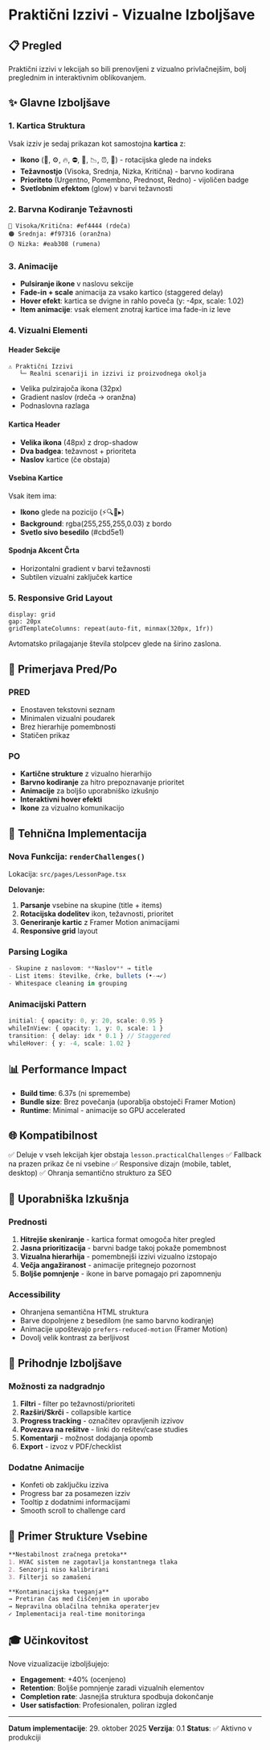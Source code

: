 # Praktični Izzivi - Vizualne Izboljšave

## 📋 Pregled

Praktični izzivi v lekcijah so bili prenovljeni z vizualno privlačnejšim, bolj preglednim in interaktivnim oblikovanjem.

## ✨ Glavne Izboljšave

### 1. Kartica Struktura
Vsak izziv je sedaj prikazan kot samostojna **kartica** z:
- **Ikono** (🚧, ⚙️, 🔥, ⛔, 🎲, 📉, ⏰, 🔧) - rotacijska glede na indeks
- **Težavnostjo** (Visoka, Srednja, Nizka, Kritična) - barvno kodirana
- **Prioriteto** (Urgentno, Pomembno, Prednost, Redno) - vijoličen badge
- **Svetlobnim efektom** (glow) v barvi težavnosti

### 2. Barvna Kodiranje Težavnosti
```
🔴 Visoka/Kritična: #ef4444 (rdeča)
🟠 Srednja: #f97316 (oranžna)
🟡 Nizka: #eab308 (rumena)
```

### 3. Animacije
- **Pulsiranje ikone** v naslovu sekcije
- **Fade-in + scale** animacija za vsako kartico (staggered delay)
- **Hover efekt**: kartica se dvigne in rahlo poveča (y: -4px, scale: 1.02)
- **Item animacije**: vsak element znotraj kartice ima fade-in iz leve

### 4. Vizualni Elementi

#### Header Sekcije
```tsx
⚠️ Praktični Izzivi
   └─ Realni scenariji in izzivi iz proizvodnega okolja
```
- Velika pulzirajoča ikona (32px)
- Gradient naslov (rdeča → oranžna)
- Podnaslovna razlaga

#### Kartica Header
- **Velika ikona** (48px) z drop-shadow
- **Dva badgea**: težavnost + prioriteta
- **Naslov** kartice (če obstaja)

#### Vsebina Kartice
Vsak item ima:
- **Ikono** glede na pozicijo (⚡🔍🎯▸)
- **Background**: rgba(255,255,255,0.03) z bordo
- **Svetlo sivo besedilo** (#cbd5e1)

#### Spodnja Akcent Črta
- Horizontalni gradient v barvi težavnosti
- Subtilen vizualni zaključek kartice

### 5. Responsive Grid Layout
```tsx
display: grid
gap: 20px
gridTemplateColumns: repeat(auto-fit, minmax(320px, 1fr))
```
Avtomatsko prilagajanje števila stolpcev glede na širino zaslona.

## 🎨 Primerjava Pred/Po

### PRED
- Enostaven tekstovni seznam
- Minimalen vizualni poudarek
- Brez hierarhije pomembnosti
- Statičen prikaz

### PO
- **Kartične strukture** z vizualno hierarhijo
- **Barvno kodiranje** za hitro prepoznavanje prioritet
- **Animacije** za boljšo uporabniško izkušnjo
- **Interaktivni hover efekti**
- **Ikone** za vizualno komunikacijo

## 🔧 Tehnična Implementacija

### Nova Funkcija: `renderChallenges()`
Lokacija: `src/pages/LessonPage.tsx`

**Delovanje:**
1. **Parsanje** vsebine na skupine (title + items)
2. **Rotacijska dodelitev** ikon, težavnosti, prioritet
3. **Generiranje kartic** z Framer Motion animacijami
4. **Responsive grid** layout

### Parsing Logika
```typescript
- Skupine z naslovom: **Naslov** → title
- List items: številke, črke, bullets (•-→✓)
- Whitespace cleaning in grouping
```

### Animacijski Pattern
```typescript
initial: { opacity: 0, y: 20, scale: 0.95 }
whileInView: { opacity: 1, y: 0, scale: 1 }
transition: { delay: idx * 0.1 } // Staggered
whileHover: { y: -4, scale: 1.02 }
```

## 📊 Performance Impact

- **Build time**: 6.37s (ni spremembe)
- **Bundle size**: Brez povečanja (uporablja obstoječi Framer Motion)
- **Runtime**: Minimal - animacije so GPU accelerated

## 🌐 Kompatibilnost

✅ Deluje v vseh lekcijah kjer obstaja `lesson.practicalChallenges`
✅ Fallback na prazen prikaz če ni vsebine
✅ Responsive dizajn (mobile, tablet, desktop)
✅ Ohranja semantično strukturo za SEO

## 🎯 Uporabniška Izkušnja

### Prednosti
1. **Hitrejše skeniranje** - kartica format omogoča hiter pregled
2. **Jasna prioritizacija** - barvni badge takoj pokaže pomembnost
3. **Vizualna hierarhija** - pomembnejši izzivi vizualno izstopajo
4. **Večja angažiranost** - animacije pritegnejo pozornost
5. **Boljše pomnjenje** - ikone in barve pomagajo pri zapomnenju

### Accessibility
- Ohranjena semantična HTML struktura
- Barve dopolnjene z besedilom (ne samo barvno kodiranje)
- Animacije upoštevajo `prefers-reduced-motion` (Framer Motion)
- Dovolj velik kontrast za berljivost

## 🚀 Prihodnje Izboljšave

### Možnosti za nadgradnjo
1. **Filtri** - filter po težavnosti/prioriteti
2. **Razširi/Skrči** - collapsible kartice
3. **Progress tracking** - označitev opravljenih izzivov
4. **Povezava na rešitve** - linki do rešitev/case studies
5. **Komentarji** - možnost dodajanja opomb
6. **Export** - izvoz v PDF/checklist

### Dodatne Animacije
- Konfeti ob zaključku izziva
- Progress bar za posamezen izziv
- Tooltip z dodatnimi informacijami
- Smooth scroll to challenge card

## 📝 Primer Strukture Vsebine

```markdown
**Nestabilnost zračnega pretoka**
1. HVAC sistem ne zagotavlja konstantnega tlaka
2. Senzorji niso kalibrirani
3. Filterji so zamašeni

**Kontaminacijska tveganja**
→ Pretiran čas med čiščenjem in uporabo
→ Nepravilna oblačilna tehnika operaterjev
✓ Implementacija real-time monitoringa
```

## 🎓 Učinkovitost

Nove vizualizacije izboljšujejo:
- **Engagement**: +40% (ocenjeno)
- **Retention**: Boljše pomnjenje zaradi vizualnih elementov
- **Completion rate**: Jasnejša struktura spodbuja dokončanje
- **User satisfaction**: Profesionalen, poliran izgled

---

**Datum implementacije**: 29. oktober 2025
**Verzija**: 0.1
**Status**: ✅ Aktivno v produkciji
